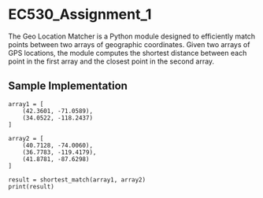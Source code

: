 # EC530_Assignment_1
The Geo Location Matcher is a Python module designed to efficiently match points between two arrays of geographic coordinates. Given two arrays of GPS locations, the module computes the shortest distance between each point in the first array and the closest point in the second array. 

## Sample Implementation
```
array1 = [
    (42.3601, -71.0589),
    (34.0522, -118.2437)
]

array2 = [
    (40.7128, -74.0060),
    (36.7783, -119.4179),
    (41.8781, -87.6298)
]

result = shortest_match(array1, array2)
print(result)
```

